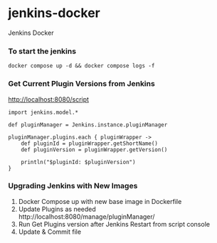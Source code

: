 # jenkins-docker
Jenkins Docker

### To start the jenkins
```
docker compose up -d && docker compose logs -f
```

### Get Current Plugin Versions from Jenkins 

[http://localhost:8080/script](http://localhost:8080/script)

```
import jenkins.model.*

def pluginManager = Jenkins.instance.pluginManager

pluginManager.plugins.each { pluginWrapper ->
    def pluginId = pluginWrapper.getShortName()
    def pluginVersion = pluginWrapper.getVersion()

    println("$pluginId: $pluginVersion")
}
```

### Upgrading Jenkins with New Images 

1. Docker Compose up with new base image in Dockerfile
2. Update Plugins as needed
    http://localhost:8080/manage/pluginManager/
3. Run Get Plugins version after Jenkins Restart from script console
4. Update & Commit file
